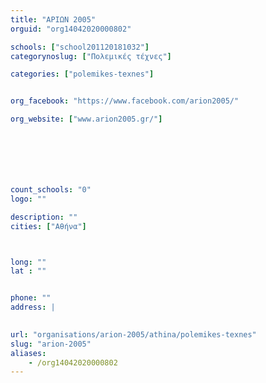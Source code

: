 ```yaml
---
title: "ΑΡΙΩΝ 2005"
orguid: "org14042020000802"

schools: ["school201120181032"]
categorynoslug: ["Πολεμικές τέχνες"]

categories: ["polemikes-texnes"]


org_facebook: "https://www.facebook.com/arion2005/"

org_website: ["www.arion2005.gr/"]







count_schools: "0"
logo: ""

description: ""
cities: ["Αθήνα"]



long: ""
lat : ""


phone: ""
address: |
    

url: "organisations/arion-2005/athina/polemikes-texnes"
slug: "arion-2005"
aliases:
    - /org14042020000802
---
```



